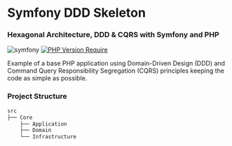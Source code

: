 # Symfony DDD Skeleton
### Hexagonal Architecture, DDD & CQRS with Symfony and PHP

![symfony](https://img.shields.io/badge/Symfony-6.0-purple.svg?style=flat-square&logo=symfony)
[![PHP Version Require](http://poser.pugx.org/pugx/badge-poser/require/php)](https://packagist.org/packages/pugx/badge-poser)

Example of a base PHP application using Domain-Driven Design (DDD) and Command Query Responsibility Segregation (CQRS) principles keeping the code as simple as possible.

### Project Structure

```bash
src
├── Core
    ├── Application
    ├── Domain
    └── Infrastructure
```
